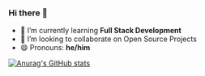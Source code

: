 ### Hi there 👋


<!-- **rahulsh18/rahulsh18** is a ✨ _special_ ✨ repository because its `README.md` (this file) appears on your GitHub profile.

Here are some ideas to get you started: -->

<!--- 🔭 I’m currently working on **DSA** -->
- 🌱 I’m currently learning **Full Stack Development**
- 👯 I’m looking to collaborate on Open Source Projects 
- 😄 Pronouns: **he/him**

[![Anurag's GitHub stats](https://github-readme-stats.vercel.app/api?username=rahulsh18)](https://github.com/anuraghazra/github-readme-stats)
